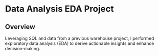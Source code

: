 # Data Analysis EDA Project
## Overview
Leveraging SQL and data from a previous warehouse project, I performed exploratory data analysis (EDA) to derive actionable insights and enhance decision-making.
